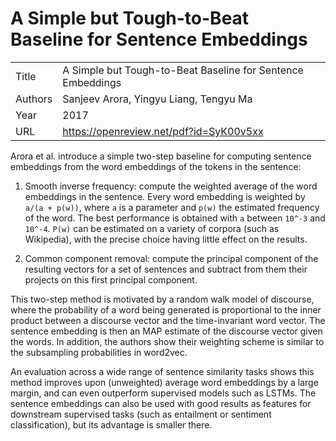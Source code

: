 # A Simple but Tough-to-Beat Baseline for Sentence Embeddings

|||
| --- | --- |
| Title | A Simple but Tough-to-Beat Baseline for Sentence Embeddings |
| Authors | Sanjeev Arora, Yingyu Liang, Tengyu Ma |
| Year | 2017 |
| URL | https://openreview.net/pdf?id=SyK00v5xx |

Arora et al. introduce a simple two-step baseline for computing sentence embeddings from the 
word embeddings of the tokens in the sentence: 

1. Smooth inverse frequency: compute the weighted average of the word embeddings in the sentence. 
Every word embedding is 
weighted by `a/(a + p(w))`, where `a` is a parameter and `p(w)` the estimated frequency
of the word. The best performance is obtained with `a` between `10^-3` and `10^-4`. `P(w)` can
be estimated on a variety of corpora (such as Wikipedia), with the precise choice having
little effect on the results.

2. Common component removal: compute the principal component of the resulting vectors
for a set of sentences and subtract from them their projects on this first principal component.

This two-step method is motivated by a random walk model of discourse, where the probability
of a word being generated is proportional to the inner product between a discourse vector
and the time-invariant word vector. The sentence embedding is then an MAP estimate of the
discourse vector given the words. In addition, the authors show their weighting scheme
is similar to the subsampling probabilities in word2vec.

An evaluation across a wide range of sentence similarity tasks shows this method improves upon 
(unweighted) average word embeddings by a large margin, and can even outperform supervised
models such as LSTMs. The sentence embeddings can also be used with good results as features
for downstream supervised tasks (such as entailment or sentiment classification), but its
advantage is smaller there.